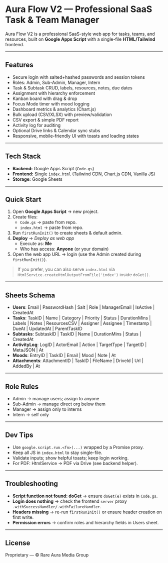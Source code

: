 # Aura Flow V2 — Professional SaaS Task & Team Manager

Aura Flow V2 is a professional SaaS-style web app for tasks, teams, and resources, built on **Google Apps Script** with a single-file **HTML/Tailwind** frontend.

---

## Features
- Secure login with salted+hashed passwords and session tokens
- Roles: Admin, Sub-Admin, Manager, Intern
- Task & Subtask CRUD, labels, resources, notes, due dates
- Assignment with hierarchy enforcement
- Kanban board with drag & drop
- Focus Mode timer with mood logging
- Dashboard metrics & analytics (Chart.js)
- Bulk upload (CSV/XLSX) with preview/validation
- CSV export & simple PDF report
- Activity log for auditing
- Optional Drive links & Calendar sync stubs
- Responsive, mobile-friendly UI with toasts and loading states

---

## Tech Stack
- **Backend:** Google Apps Script (`Code.gs`)
- **Frontend:** Single `index.html` (Tailwind CDN, Chart.js CDN, Vanilla JS)
- **Storage:** Google Sheets

---

## Quick Start
1. Open **Google Apps Script** → new project.
2. Create files:
   - `Code.gs` → paste from repo.
   - `index.html` → paste from repo.
3. Run `firstRunInit()` to create sheets & default admin.
4. **Deploy** → *Deploy as web app*  
   - Execute as: **Me**  
   - Who has access: **Anyone** (or your domain)
5. Open the web app URL → login (use the Admin created during `firstRunInit()`).

> If you prefer, you can also serve `index.html` via `HtmlService.createHtmlOutputFromFile('index')` inside `doGet()`.

---

## Sheets Schema
- **Users**: Email | PasswordHash | Salt | Role | ManagerEmail | IsActive | CreatedAt  
- **Tasks**: TaskID | Name | Category | Priority | Status | DurationMins | Labels | Notes | ResourcesCSV | Assigner | Assignee | Timestamp | DueAt | UpdatedAt | ParentTaskID  
- **Subtasks**: SubtaskID | TaskID | Name | DurationMins | Status | CreatedAt  
- **ActivityLog**: LogID | ActorEmail | Action | TargetType | TargetID | MetaJSON | At  
- **Moods**: EntryID | TaskID | Email | Mood | Note | At  
- **Attachments**: AttachmentID | TaskID | FileName | DriveId | Url | AddedBy | At

---

## Role Rules
- Admin → manage users; assign to anyone
- Sub-Admin → manage direct org below them
- Manager → assign only to interns
- Intern → self only

---

## Dev Tips
- Use `google.script.run.<fn>(...)` wrapped by a Promise proxy.
- Keep all JS in `index.html` to stay single-file.
- Validate inputs; show helpful toasts; keep login working.
- For PDF: HtmlService → PDF via Drive (see backend helper).

---

## Troubleshooting
- **Script function not found: doGet** → ensure `doGet(e)` exists in `Code.gs`.
- **Login does nothing** → check the frontend `server` proxy `.withSuccessHandler/.withFailureHandler`.
- **Headers missing** → re-run `firstRunInit()` or ensure header creation on first write.
- **Permission errors** → confirm roles and hierarchy fields in Users sheet.

---

## License
Proprietary — © Rare Aura Media Group
